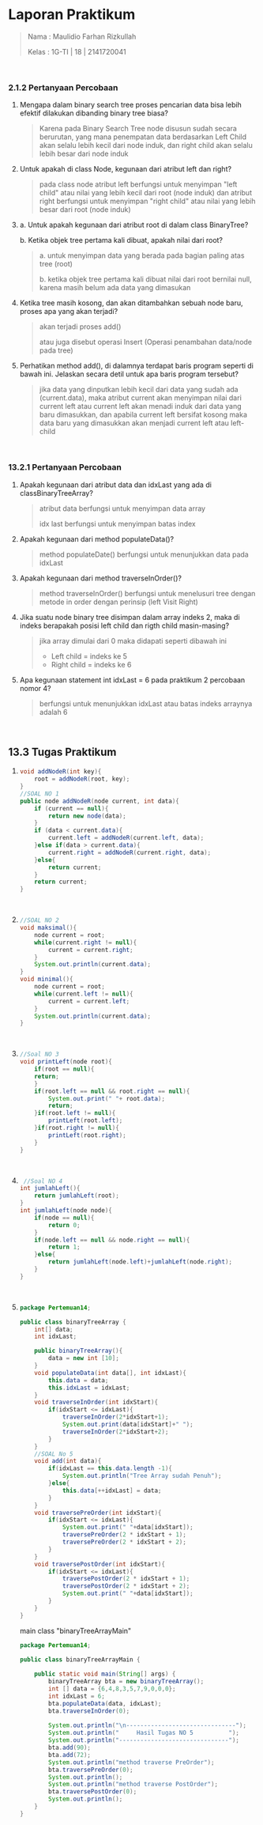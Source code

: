 # **Laporan Praktikum**

><p>Nama : Maulidio Farhan Rizkullah<p>
>Kelas : 1G-TI | 18 | 2141720041<p>

<br>

### **2.1.2 Pertanyaan Percobaan**
1. Mengapa dalam binary search tree proses pencarian data bisa lebih efektif dilakukan dibanding binary tree biasa?<p>
    >Karena pada Binary Search Tree node disusun sudah secara berurutan, yang mana penempatan data berdasarkan Left Child akan selalu lebih kecil dari node induk, dan right child akan selalu lebih besar dari node induk<p>

2. Untuk apakah di class Node, kegunaan dari atribut left dan right?<p>
    >pada class node atribut left berfungsi untuk menyimpan "left child" atau nilai yang lebih kecil dari root (node induk) dan atribut right berfungsi untuk menyimpan "right child" atau nilai yang lebih besar dari root (node induk)<p>

3.  a. Untuk apakah kegunaan dari atribut root di dalam class BinaryTree?<p>
    b. Ketika objek tree pertama kali dibuat, apakah nilai dari root?<p>
    >a. untuk menyimpan data yang berada pada bagian paling atas tree (root)<p>
    >b. ketika objek tree pertama kali dibuat nilai dari root bernilai null, karena masih belum ada data yang dimasukan<p>

4. Ketika tree masih kosong, dan akan ditambahkan sebuah node baru, proses apa yang akan terjadi?<p>
    >akan terjadi proses add()<p> 
    >atau juga disebut operasi Insert (Operasi penambahan data/node pada tree)

5. Perhatikan method add(), di dalamnya terdapat baris program seperti di bawah ini. Jelaskan secara detil untuk apa baris program tersebut?<p>
    >jika data yang dinputkan lebih kecil dari data yang sudah ada (current.data), maka atribut current akan menyimpan nilai dari current left atau current left akan menadi induk dari data yang baru dimasukkan, dan apabila current left bersifat kosong maka data baru yang dimasukkan akan menjadi current left atau left-child<p>

<br>

### **13.2.1 Pertanyaan Percobaan**
1. Apakah kegunaan dari atribut data dan idxLast yang ada di classBinaryTreeArray?<p>
    >atribut data berfungsi untuk menyimpan data array<p>
    >idx last berfungsi untuk menyimpan batas index

2. Apakah kegunaan dari method populateData()?<p>
    >method populateDate() berfungsi untuk menunjukkan data pada idxLast<p>

3. Apakah kegunaan dari method traverseInOrder()?<p>
    >method traverseInOrder() berfungsi untuk menelusuri tree dengan metode in order dengan perinsip (left Visit Right)<p>

4. Jika suatu node binary tree disimpan dalam array indeks 2, maka di indeks berapakah posisi left child dan rigth child masin-masing?<p>
    >jika array dimulai dari 0 maka didapati seperti dibawah ini<p>
    >- Left child = indeks ke 5
    >- Right child = indeks ke 6

5. Apa kegunaan statement int idxLast = 6 pada praktikum 2 percobaan nomor 4?
    >berfungsi untuk menunjukkan idxLast atau batas indeks arraynya adalah 6<p>

<br>



## **13.3 Tugas Praktikum**

1. 
    ```java
    void addNodeR(int key){
        root = addNodeR(root, key);
    }
    //SOAL NO 1
    public node addNodeR(node current, int data){
        if (current == null){
            return new node(data);
        }
        if (data < current.data){
            current.left = addNodeR(current.left, data);
        }else if(data > current.data){
            current.right = addNodeR(current.right, data);
        }else{
            return current;
        }
        return current;
    }
    ```
    

    <br>

2. 
    ```java
    //SOAL NO 2
    void maksimal(){
        node current = root;
        while(current.right != null){
            current = current.right;
        }
        System.out.println(current.data);
    }
    void minimal(){
        node current = root;
        while(current.left != null){
            current = current.left;
        }
        System.out.println(current.data);
    }
    ```
    
    <br>

3. 
    ```java
    //Soal NO 3
    void printLeft(node root){
        if(root == null){
        return;            
        }
        if(root.left == null && root.right == null){
            System.out.print(" "+ root.data);
            return;
        }if(root.left != null){
            printLeft(root.left);
        }if(root.right != null){
            printLeft(root.right);
        }
    }
    ```

    <br>

4. 
    ```java
     //Soal NO 4
    int jumlahLeft(){
        return jumlahLeft(root);
    }
    int jumlahLeft(node node){
        if(node == null){
            return 0;
        }
        if(node.left == null && node.right == null){
            return 1;
        }else{
            return jumlahLeft(node.left)+jumlahLeft(node.right);
        }
    }
    ```


    <br>

5. 
    ```java
    package Pertemuan14;

    public class binaryTreeArray {
        int[] data;
        int idxLast;
    
        public binaryTreeArray(){
            data = new int [10];
        }
        void populateData(int data[], int idxLast){
            this.data = data;
            this.idxLast = idxLast;
        }
        void traverseInOrder(int idxStart){
            if(idxStart <= idxLast){
                traverseInOrder(2*idxStart+1);
                System.out.print(data[idxStart]+" ");
                traverseInOrder(2*idxStart+2);
            }
        }
        //SOAL No 5
        void add(int data){
            if(idxLast == this.data.length -1){
                System.out.println("Tree Array sudah Penuh");
            }else{
                this.data[++idxLast] = data;
            }
        }
        void traversePreOrder(int idxStart){
            if(idxStart <= idxLast){
                System.out.print(" "+data[idxStart]);
                traversePreOrder(2 * idxStart + 1);
                traversePreOrder(2 * idxStart + 2);
            }
        }
        void traversePostOrder(int idxStart){
            if(idxStart <= idxLast){
                traversePostOrder(2 * idxStart + 1);
                traversePostOrder(2 * idxStart + 2);
                System.out.print(" "+data[idxStart]);
            }
        }
    }
    ```
    main class "binaryTreeArrayMain"<p>
    ```java
    package Pertemuan14;
   
    public class binaryTreeArrayMain {
        
        public static void main(String[] args) {
            binaryTreeArray bta = new binaryTreeArray();
            int [] data = {6,4,8,3,5,7,9,0,0,0};
            int idxLast = 6;
            bta.populateData(data, idxLast);
            bta.traverseInOrder(0);
        
            System.out.println("\n-------------------------------");
            System.out.println("     Hasil Tugas NO 5          ");
            System.out.println("-------------------------------");
            bta.add(90);
            bta.add(72);
            System.out.println("method traverse PreOrder");
            bta.traversePreOrder(0);
            System.out.println();
            System.out.println("method traverse PostOrder");
            bta.traversePostOrder(0);
            System.out.println();
        }
    }
    ```

    <br>
   
